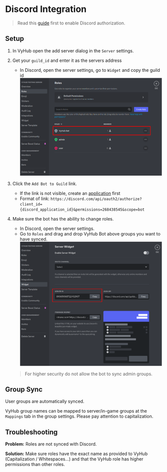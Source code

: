 # Discord Integration

> Read this [guide](../guide/authorization.md) first to enable Discord authorization.


## Setup

1. In VyHub open the add server dialog in the `Server` settings. 
2. Get your `guild_id` and enter it as the servers address 
    - In Discord, open the server settings, go to `Widget` and copy the guild id
    ![Discord Role Permissions](../assets/game_integration_guide/discord_roles.png)
3. Click the `Add Bot to Guild` link. 
    - If the link is not visible, create an [application](../guide/authorization.md) first
    - Format of link: `https://discord.com/api/oauth2/authorize?client_id={discord_application_id}&permissions=268438545&scope=bot`
4. Make sure the bot has the ability to change roles.
    - In Discord, open the server settings.
    - Go to `Roles` and drag and drop VyHub Bot above groups you want to have synced.
    ![Discord Guild Id](../assets/game_integration_guide/discord_guild_id.png)

    > For higher security do not allow the bot to sync admin groups.


## Group Sync
User groups are automatically synced.

VyHub group names can be mapped to server/in-game groups at the `Mappings` tab in the group settings. Please pay attention to capitalization.

## Troubleshooting
__Problem:__ Roles are not synced with Discord.

__Solution:__ Make sure roles have the exact name as provided to VyHub (Capitalization / Whitespaces...) and that the VyHub role has higher permissions than other roles.
